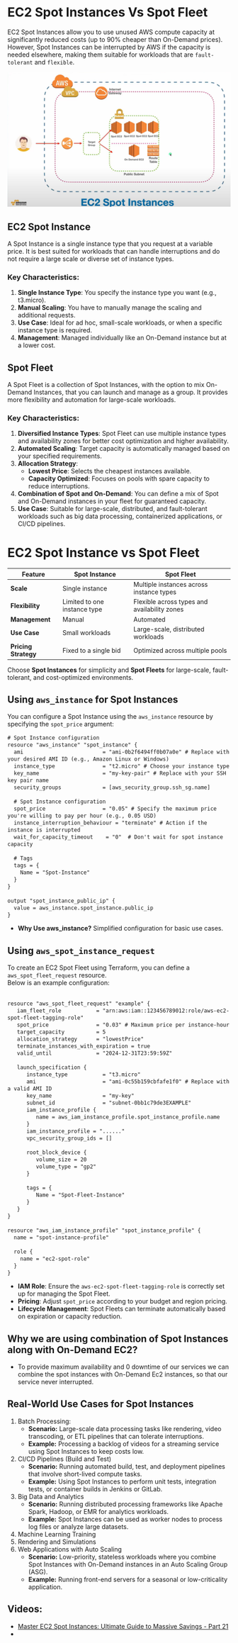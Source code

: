 # EC2 Spot Instances Vs Spot Fleet
EC2 Spot Instances allow you to use unused AWS compute capacity at significantly reduced costs (up to 90% cheaper than On-Demand prices). However, Spot Instances can be interrupted by AWS if the capacity is needed elsewhere, making them suitable for workloads that are `fault-tolerant` and `flexible`.

![img.png](../../diagrams/ec2_spot_instance.png)

## EC2 Spot Instance
A Spot Instance is a single instance type that you request at a variable price. It is best suited for workloads that can handle interruptions and do not require a large scale or diverse set of instance types.

### Key Characteristics:
1. **Single Instance Type**: You specify the instance type you want (e.g., t3.micro).
2. **Manual Scaling**: You have to manually manage the scaling and additional requests.
3. **Use Case**: Ideal for ad hoc, small-scale workloads, or when a specific instance type is required.
4. **Management**: Managed individually like an On-Demand instance but at a lower cost.


## Spot Fleet
A Spot Fleet is a collection of Spot Instances, with the option to mix On-Demand Instances, that you can launch and manage as a group. It provides more flexibility and automation for large-scale workloads.

### Key Characteristics:
1. **Diversified Instance Types**: Spot Fleet can use multiple instance types and availability zones for better cost optimization and higher availability.
2. **Automated Scaling**: Target capacity is automatically managed based on your specified requirements.
3. **Allocation Strategy**:
   - **Lowest Price**: Selects the cheapest instances available.
   - **Capacity Optimized**: Focuses on pools with spare capacity to reduce interruptions.
4. **Combination of Spot and On-Demand**: You can define a mix of Spot and On-Demand instances in your fleet for guaranteed capacity.
5. **Use Case**: Suitable for large-scale, distributed, and fault-tolerant workloads such as big data processing, containerized applications, or CI/CD pipelines.


# EC2 Spot Instance vs Spot Fleet

| **Feature**            | **Spot Instance**             | **Spot Fleet**                            |
|------------------------|-------------------------------|-------------------------------------------|
| **Scale**              | Single instance               | Multiple instances across instance types  |
| **Flexibility**        | Limited to one instance type  | Flexible across types and availability zones |
| **Management**         | Manual                        | Automated                                 |
| **Use Case**           | Small workloads               | Large-scale, distributed workloads        |
| **Pricing Strategy**   | Fixed to a single bid         | Optimized across multiple pools           |

Choose **Spot Instances** for simplicity and **Spot Fleets** for large-scale, fault-tolerant, and cost-optimized environments.


## Using `aws_instance` for Spot Instances
You can configure a Spot Instance using the `aws_instance` resource by specifying the `spot_price` argument:
````hcl
# Spot Instance configuration
resource "aws_instance" "spot_instance" {
  ami                         = "ami-0b2f6494ff0b07a0e" # Replace with your desired AMI ID (e.g., Amazon Linux or Windows)
  instance_type               = "t2.micro" # Choose your instance type
  key_name                    = "my-key-pair" # Replace with your SSH key pair name
  security_groups             = [aws_security_group.ssh_sg.name]

  # Spot Instance configuration
  spot_price                  = "0.05" # Specify the maximum price you're willing to pay per hour (e.g., 0.05 USD)
  instance_interruption_behaviour = "terminate" # Action if the instance is interrupted
  wait_for_capacity_timeout    = "0"  # Don't wait for spot instance capacity

  # Tags
  tags = {
    Name = "Spot-Instance"
  }
}

output "spot_instance_public_ip" {
  value = aws_instance.spot_instance.public_ip
}
````
- **Why Use aws_instance?** Simplified configuration for basic use cases.


## Using `aws_spot_instance_request`
To create an EC2 Spot Fleet using Terraform, you can define a `aws_spot_fleet_request` resource. <br/>Below is an example configuration:
````hcl

resource "aws_spot_fleet_request" "example" {
   iam_fleet_role           = "arn:aws:iam::123456789012:role/aws-ec2-spot-fleet-tagging-role"
   spot_price               = "0.03" # Maximum price per instance-hour
   target_capacity          = 5
   allocation_strategy      = "lowestPrice"
   terminate_instances_with_expiration = true
   valid_until              = "2024-12-31T23:59:59Z"

   launch_specification {
      instance_type           = "t3.micro"
      ami                     = "ami-0c55b159cbfafe1f0" # Replace with a valid AMI ID
      key_name                = "my-key"
      subnet_id               = "subnet-0bb1c79de3EXAMPLE"
      iam_instance_profile {
         name = aws_iam_instance_profile.spot_instance_profile.name
      }
      iam_instance_profile = "......"
      vpc_security_group_ids = []

      root_block_device {
         volume_size = 20
         volume_type = "gp2"
      }

      tags = {
         Name = "Spot-Fleet-Instance"
      }
   }
}

resource "aws_iam_instance_profile" "spot_instance_profile" {
  name = "spot-instance-profile"

  role {
    name = "ec2-spot-role"
  }
}
````
- **IAM Role**: Ensure the `aws-ec2-spot-fleet-tagging-role` is correctly set up for managing the Spot Fleet.
- **Pricing**: Adjust `spot_price` according to your budget and region pricing.
- **Lifecycle Management**: Spot Fleets can terminate automatically based on expiration or capacity reduction.



## Why we are using combination of Spot Instances along with On-Demand EC2?
- To provide maximum availability and 0 downtime of our services we can combine the spot instances with On-Demand Ec2 instances, so that our service never interrupted.


## Real-World Use Cases for Spot Instances
1. Batch Processing:
    - **Scenario:** Large-scale data processing tasks like rendering, video transcoding, or ETL pipelines that can tolerate interruptions.
    - **Example:** Processing a backlog of videos for a streaming service using Spot Instances to keep costs low.
2. CI/CD Pipelines (Build and Test)
    - **Scenario:** Running automated build, test, and deployment pipelines that involve short-lived compute tasks.
    - **Example:** Using Spot Instances to perform unit tests, integration tests, or container builds in Jenkins or GitLab.
3. Big Data and Analytics
    - **Scenario:** Running distributed processing frameworks like Apache Spark, Hadoop, or EMR for analytics workloads.
    - **Example:** Spot Instances can be used as worker nodes to process log files or analyze large datasets.
4. Machine Learning Training
5. Rendering and Simulations
6. Web Applications with Auto Scaling
   - **Scenario:** Low-priority, stateless workloads where you combine Spot Instances with On-Demand instances in an Auto Scaling Group (ASG).
   - **Example:** Running front-end servers for a seasonal or low-criticality application.



## Videos:
- [Master EC2 Spot Instances: Ultimate Guide to Massive Savings - Part 21](https://www.youtube.com/watch?v=b6oPVrDvV8E&list=PL7iMyoQPMtAPVSnMZOpptxGoPqwK1piC6&index=20)
- 
